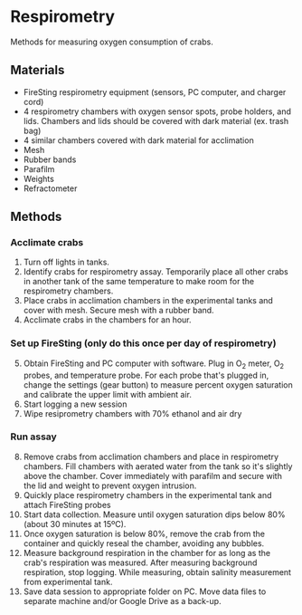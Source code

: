 # Respirometry

Methods for measuring oxygen consumption of crabs.

## Materials

- FireSting respirometry equipment (sensors, PC computer, and charger cord)
- 4 respirometry chambers with oxygen sensor spots, probe holders, and lids. Chambers and lids should be covered with dark material (ex. trash bag)
- 4 similar chambers covered with dark material for acclimation
- Mesh
- Rubber bands
- Parafilm
- Weights
- Refractometer

## Methods

### Acclimate crabs

1. Turn off lights in tanks.
2. Identify crabs for respirometry assay. Temporarily place all other crabs in another tank of the same temperature to make room for the respirometry chambers.
3. Place crabs in acclimation chambers in the experimental tanks and cover with mesh. Secure mesh with a rubber band.
4. Acclimate crabs in the chambers for an hour.

### Set up FireSting (only do this once per day of respirometry)

5. Obtain FireSting and PC computer with software. Plug in O<sub>2</sub> meter, O<sub>2</sub> probes, and temperature probe. For each probe that's plugged in, change the settings (gear button) to measure percent oxygen saturation and calibrate the upper limit with ambient air.
6. Start logging a new session
7. Wipe resiprometry chambers with 70% ethanol and air dry

### Run assay

8. Remove crabs from acclimation chambers and place in respirometry chambers. Fill chambers with aerated water from the tank so it's slightly above the chamber. Cover immediately with parafilm and secure with the lid and weight to prevent oxygen intrusion.
9. Quickly place respirometry chambers in the experimental tank and attach FireSting probes
10. Start data collection. Measure until oxygen saturation dips below 80% (about 30 minutes at 15ºC).
11. Once oxygen saturation is below 80%, remove the crab from the container and quickly reseal the chamber, avoiding any bubbles.
12. Measure background respiration in the chamber for as long as the crab's respiration was measured. After measuring background respiration, stop logging. While measuring, obtain salinity measurement from experimental tank.
13. Save data session to appropriate folder on PC. Move data files to separate machine and/or Google Drive as a back-up.

